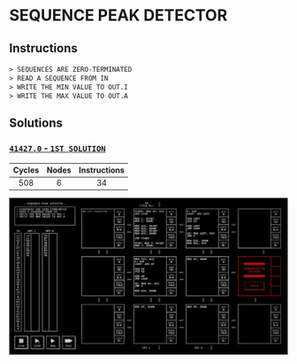 # SEQUENCE PEAK DETECTOR

## Instructions

```
> SEQUENCES ARE ZERO-TERMINATED
> READ A SEQUENCE FROM IN
> WRITE THE MIN VALUE TO OUT.I
> WRITE THE MAX VALUE TO OUT.A
```

## Solutions

### [`41427.0` - `1ST SOLUTION`](41427.0.txt)

| Cycles | Nodes | Instructions |
| :----: | :---: | :----------: |
|  508   |   6   |      34      |

![41427.0](41427.0.jpg?raw=true)

